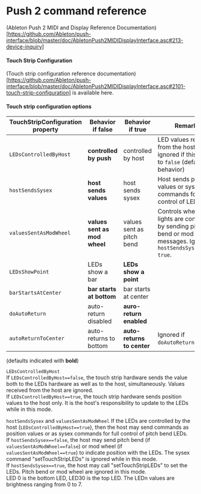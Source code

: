 # Push 2 command reference
(Ableton Push 2 MIDI and Display Reference Documentation)[https://github.com/Ableton/push-interface/blob/master/doc/AbletonPush2MIDIDisplayInterface.asc#213-device-inquiry]

#### Touch Strip Configuration
(Touch strip configuration reference documentation)[https://github.com/Ableton/push-interface/blob/master/doc/AbletonPush2MIDIDisplayInterface.asc#2101-touch-strip-configuration] is available here.

#### Touch strip configuration options
 | TouchStripConfiguration property | Behavior if false | Behavior if true | Remarks |
 | ------------------------|----------------------------|------------------|---------|
 | `LEDsControlledByHost`  | **controlled by push**     | controlled by host | LED values received from the host are ignored if this is set to `false` (default behavior) |
 | `hostSendsSysex`        | **host sends values**      | host sends sysex | Host sends position values or sysex commands for full control of LEDs. |
 | `valuesSentAsModWheel`  | **values sent as mod wheel** | values sent as pitch bend | Controls whether lights are controlled by sending pitch bend or mod wheel messages. Ignored if `hostSendsSysex == true`. |
 | `LEDsShowPoint`         | LEDs show a bar            | **LEDs show a point** | |
 | `barStartsAtCenter`     | **bar starts at bottom**   | bar starts at center | |
 | `doAutoReturn`          | auto-return disabled       | **auro-return enabled** | |
 | `autoReturnToCenter`    | auto-returns to bottom     | **auto-returns to center** |  Ignored if `doAutoReturn==false`. |
 (defaults indicated with **bold**)

`LEDsControlledByHost`  
If `LEDsControlledByHost==false`, the touch strip hardware sends the value both to the LEDs hardware as well as to the host, simultaneously. Values received from the host are ignored.  
If `LEDsControlledByHost==true`, the touch strip hardware sends position values to the host only. It is the host's responsibility to update to the LEDs while in this mode.  

`hostSendsSysex` and `valuesSentAsModWheel`
If the LEDs are controlled by the host (`LEDsControlledByHost==true`), then the host may send commands as
position values or as sysex commands for full control of pitch bend LEDs.  
If `hostSendsSysex==false`, the host may send pitch bend (if `valuesSentAsModWheel==false`) or mod wheel (if `valuesSentAsModWheel==true`) to indicate position with the LEDs. The sysex command "setTouchStripLEDs" is ignored while in this mode.  
If `hostSendsSysex==true`, the host may call "setTouchStripLEDs" to set the LEDs. Pitch bend or mod wheel are ignored in this mode.  
LED 0 is the bottom LED, LED30 is the top LED. The LEDn values are brightness ranging from 0 to 7.
